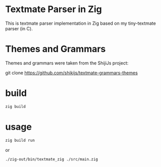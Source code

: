 # Textmate Parser in Zig

This is textmate parser implementation in Zig based on my tiny-textmate parser (in C).

# Themes and Grammars

Themes and grammars were taken from the ShijiJs project:

git clone https://github.com/shikijs/textmate-grammars-themes

# build

```sh
zig build
```

# usage

```sh
zig build run
```
or

```sh
./zig-out/bin/textmate_zig ./src/main.zig
```

